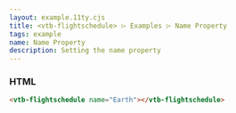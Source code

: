 ```yaml
---
layout: example.11ty.cjs
title: <vtb-flightschedule> ⌲ Examples ⌲ Name Property
tags: example
name: Name Property
description: Setting the name property
---
```


<vtb-flightschedule name="Earth"></vtb-flightschedule>

<h3>HTML</h3>

```html
<vtb-flightschedule name="Earth"></vtb-flightschedule>
```
